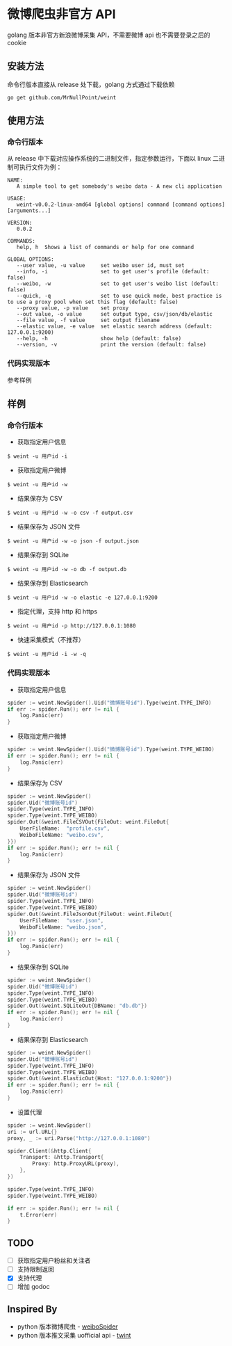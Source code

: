# 微博爬虫非官方 API

golang 版本非官方新浪微博采集 API，不需要微博 api 也不需要登录之后的 cookie

## 安装方法

命令行版本直接从 release 处下载，golang 方式通过下载依赖

```shell
go get github.com/MrNullPoint/weint
```

## 使用方法

### 命令行版本

从 release 中下载对应操作系统的二进制文件，指定参数运行，下面以 linux 二进制可执行文件为例：

```shell script
NAME:
   A simple tool to get somebody's weibo data - A new cli application

USAGE:
   weint-v0.0.2-linux-amd64 [global options] command [command options] [arguments...]

VERSION:
   0.0.2

COMMANDS:
   help, h  Shows a list of commands or help for one command

GLOBAL OPTIONS:
   --user value, -u value     set weibo user id, must set
   --info, -i                 set to get user's profile (default: false)
   --weibo, -w                set to get user's weibo list (default: false)
   --quick, -q                set to use quick mode, best practice is to use a proxy pool when set this flag (default: false)
   --proxy value, -p value    set proxy
   --out value, -o value      set output type, csv/json/db/elastic
   --file value, -f value     set output filename
   --elastic value, -e value  set elastic search address (default: 127.0.0.1:9200)
   --help, -h                 show help (default: false)
   --version, -v              print the version (default: false)
```

### 代码实现版本

参考样例

## 样例

### 命令行版本

- 获取指定用户信息

```shell
$ weint -u 用户id -i
```

- 获取指定用户微博

```shell
$ weint -u 用户id -w
```

- 结果保存为 CSV

```shell
$ weint -u 用户id -w -o csv -f output.csv
```

- 结果保存为 JSON 文件

```shell
$ weint -u 用户id -w -o json -f output.json
```

- 结果保存到 SQLite

```shell
$ weint -u 用户id -w -o db -f output.db
```

- 结果保存到 Elasticsearch

```shell
$ weint -u 用户id -w -o elastic -e 127.0.0.1:9200
```

- 指定代理，支持 http 和 https

```shell
$ weint -u 用户id -p http://127.0.0.1:1080
```

- 快速采集模式（不推荐）

```shell
$ weint -u 用户id -i -w -q
```

### 代码实现版本

- 获取指定用户信息

```go
spider := weint.NewSpider().Uid("微博账号id").Type(weint.TYPE_INFO)
if err := spider.Run(); err != nil {
    log.Panic(err)
}
```

- 获取指定用户微博

```go
spider := weint.NewSpider().Uid("微博账号id").Type(weint.TYPE_WEIBO)
if err := spider.Run(); err != nil {
    log.Panic(err)
}
```

- 结果保存为 CSV

```go
spider := weint.NewSpider()
spider.Uid("微博账号id")
spider.Type(weint.TYPE_INFO)
spider.Type(weint.TYPE_WEIBO)
spider.Out(&weint.FileCSVOut{FileOut: weint.FileOut{
	UserFileName:  "profile.csv",
	WeiboFileName: "weibo.csv",
}})
if err := spider.Run(); err != nil {
    log.Panic(err)
}
```

- 结果保存为 JSON 文件

```go
spider := weint.NewSpider()
spider.Uid("微博账号id")
spider.Type(weint.TYPE_INFO)
spider.Type(weint.TYPE_WEIBO)
spider.Out(&weint.FileJsonOut{FileOut: weint.FileOut{
	UserFileName:  "user.json",
	WeiboFileName: "weibo.json",
}})
if err := spider.Run(); err != nil {
    log.Panic(err)
}
```

- 结果保存到 SQLite

```go
spider := weint.NewSpider()
spider.Uid("微博账号id")
spider.Type(weint.TYPE_INFO)
spider.Type(weint.TYPE_WEIBO)
spider.Out(&weint.SQLiteOut{DBName: "db.db"})
if err := spider.Run(); err != nil {
    log.Panic(err)
}
```

- 结果保存到 Elasticsearch

```go
spider := weint.NewSpider()
spider.Uid("微博账号id")
spider.Type(weint.TYPE_INFO)
spider.Type(weint.TYPE_WEIBO)
spider.Out(&weint.ElasticOut{Host: "127.0.0.1:9200"})
if err := spider.Run(); err != nil {
    log.Panic(err)
}
```

- 设置代理

```go
spider := weint.NewSpider()
uri := url.URL{}
proxy, _ := uri.Parse("http://127.0.0.1:1080")

spider.Client(&http.Client{
	Transport: &http.Transport{
		Proxy: http.ProxyURL(proxy),
	},
})

spider.Type(weint.TYPE_INFO)
spider.Type(weint.TYPE_WEIBO)

if err := spider.Run(); err != nil {
	t.Error(err)
}
```

## TODO

- [ ] 获取指定用户粉丝和关注者
- [ ] 支持限制返回
- [x] 支持代理
- [ ] 增加 godoc

## Inspired By

- python 版本微博爬虫 - [weiboSpider](https://github.com/dataabc/weiboSpider)
- python 版本推文采集 uofficial api - [twint](https://github.com/twintproject/twint)
